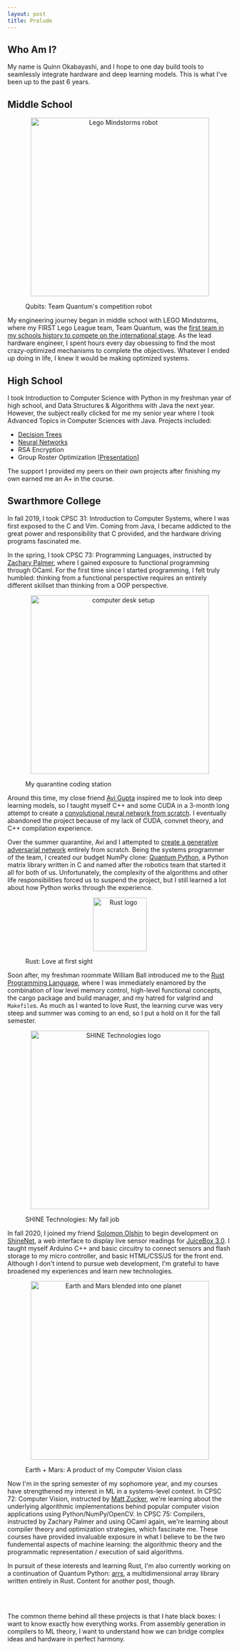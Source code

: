 ```yaml
---
layout: post
title: Prelude
---
```


## Who Am I?
My name is Quinn Okabayashi, and I hope to one day build tools to seamlessly integrate hardware and deep learning models. This is what I've been up to the past 6 years.

## Middle School
<figure>
    <p align="center">
        <img src="{{site.baseurl}}/images/prelude/qubits.jpg" alt="Lego Mindstorms robot" width="400"/>
        <figcaption>Qubits: Team Quantum's competition robot</figcaption>
    </p>
</figure>

My engineering journey began in middle school with LEGO Mindstorms, where my FIRST Lego League team, Team Quantum, was the [first team in my schools history to compete on the international stage](https://www.oregonlive.com/education/2015/01/two_middle_school_teams_one_fr.html). As the lead hardware engineer, I spent hours every day obsessing to find the most crazy-optimized mechanisms to complete the objectives. Whatever I ended up doing in life, I knew it would be making optimized systems.

## High School
I took Introduction to Computer Science with Python in my freshman year of high school, and Data Structures & Algorithms with Java the next year. However, the subject really clicked for me my senior year where I took Advanced Topics in Computer Sciences with Java. Projects included:
* [Decision Trees](https://github.com/QnnOkabayashi/Machine-Learning-3.0)
* [Neural Networks](https://github.com/QnnOkabayashi/Neural-Network)
* RSA Encryption
* Group Roster Optimization [[Presentation](https://docs.google.com/presentation/d/1_xkL0bVNTWQ10566lGNqzT6ibpshc-zhFau8AJnCDgo/edit?usp=sharing)]

The support I provided my peers on their own projects after finishing my own earned me an A+ in the course.

## Swarthmore College
In fall 2019, I took CPSC 31: Introduction to Computer Systems, where I was first exposed to the C and Vim. Coming from Java, I became addicted to the great power and responsibility that C provided, and the hardware driving programs fascinated me.

In the spring, I took CPSC 73: Programming Languages, instructed by [Zachary Palmer](https://www.cs.swarthmore.edu/~zpalmer/), where I gained exposure to functional programming through OCaml. For the first time since I started programming, I felt truly humbled: thinking from a functional perspective requires an entirely different skillset than thinking from a OOP perspective.

<figure>
    <p align="center">
        <img src="{{site.baseurl}}/images/prelude/computer_setup.jpg" alt="computer desk setup" width="400"/>
        <figcaption>My quarantine coding station</figcaption>
    </p>
</figure>

Around this time, my close friend [Avi Gupta](https://www.linkedin.com/in/avi-gupta/) inspired me to look into deep learning models, so I taught myself C++ and some CUDA in a 3-month long attempt to create a [convolutional neural network from scratch](https://github.com/QnnOkabayashi/ConvNet). I eventually abandoned the project because of my lack of CUDA, convnet theory, and C++ compilation experience.

Over the summer quarantine, Avi and I attempted to [create a generative adversarial network](https://github.com/avigupta33/gans_python) entirely from scratch. Being the systems programmer of the team, I created our budget NumPy clone: [Quantum Python](https://github.com/QnnOkabayashi/Quantum), a Python matrix library written in C and named after the robotics team that started it all for both of us. Unfortunately, the complexity of the algorithms and other life responsibilities forced us to suspend the project, but I still learned a lot about how Python works through the experience.

<figure>
    <p align="center">
        <img src="{{site.baseurl}}/images/prelude/rust.jpg" alt="Rust logo" width="120"/>
        <figcaption>Rust: Love at first sight</figcaption>
    </p>
</figure>

Soon after, my freshman roommate William Ball introduced me to the [Rust Programming Language](https://www.rust-lang.org/), where I was immediately enamored by the combination of low level memory control, high-level functional concepts, the cargo package and build manager, and my hatred for valgrind and `Makefile`s. As much as I wanted to love Rust, the learning curve was very steep and summer was coming to an end, so I put a hold on it for the fall semester.

<figure>
    <p align="center">
        <img src="{{site.baseurl}}/images/prelude/shine.jpg" alt="SHINE Technologies logo" width="400"/>
        <figcaption>SHINE Technologies: My fall job</figcaption>
    </p>
</figure>

In fall 2020, I joined my friend [Solomon Olshin](https://www.solomonolshin.com/) to begin development on [ShineNet](https://github.com/QnnOkabayashi/ShineNet), a web interface to display live sensor readings for [JuiceBox 3.0](https://shinewithus.org/juicebox-3). I taught myself Arduino C++ and basic circuitry to connect sensors and flash storage to my micro controller, and basic HTML/CSS/JS for the front end. Although I don't intend to pursue web development, I'm grateful to have broadened my experiences and learn new technologies.

<figure>
    <p align="center">
        <img src="{{site.baseurl}}/images/prelude/planets.jpg" alt="Earth and Mars blended into one planet" width="400"/>
        <figcaption>Earth + Mars: A product of my Computer Vision class</figcaption>
    </p>
</figure>

Now I'm in the spring semester of my sophomore year, and my courses have strengthened my interest in ML in a systems-level context. In CPSC 72: Computer Vision, instructed by [Matt Zucker](https://mzucker.github.io/swarthmore/), we're learning about the underlying algorithmic implementations behind popular computer vision applications using Python/NumPy/OpenCV. In CPSC 75: Compilers, instructed by Zachary Palmer and using OCaml again, we're learning about compiler theory and optimization strategies, which fascinate me. These courses have provided invaluable exposure in what I believe to be the two fundemental aspects of machine learning: the algorithmic theory and the programmatic representation / execution of said algorithms.

In pursuit of these interests and learning Rust, I'm also currently working on a continuation of Quantum Python: [arrs](https://github.com/QnnOkabayashi/arrs), a multidimensional array library written entirely in Rust. Content for another post, though.

<br>
<br>

The common theme behind all these projects is that I hate black boxes: I want to know exactly how everything works. From assembly generation in compilers to ML theory, I want to understand how we can bridge complex ideas and hardware in perfect harmony.
